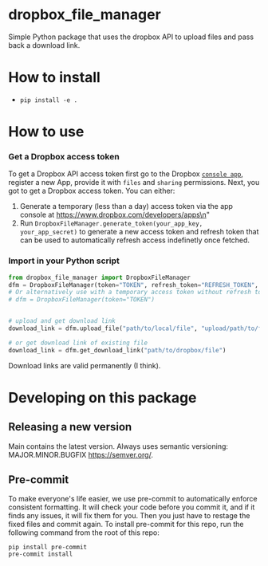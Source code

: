 # dropbox_file_manager
Simple Python package that uses the dropbox API to upload files and pass back a download link.

# How to install
- `pip install -e .`

# How to use

### Get a Dropbox access token
To get a Dropbox API access token first go to the Dropbox [`console app`](https://www.dropbox.com/developers/apps), register a new App, provide it with `files` and `sharing` permissions.
Next, you got to get a Dropbox access token. You can either:
1. Generate a temporary (less than a day) access token via the app console at https://www.dropbox.com/developers/apps\n"
2. Run `DropboxFileManager.generate_token(your_app_key, your_app_secret)` to generate a new access token and refresh token that can be used to automatically refresh access indefinetly once fetched.


### Import in your Python script

```python
from dropbox_file_manager import DropboxFileManager
dfm = DropboxFileManager(token="TOKEN", refresh_token="REFRESH_TOKEN", app_key="YOUR_DROPBOX_APP_KEY", app_secret="YOUR_DROPBOX_APP_SECRET")
# Or alternatively use with a temporary access token without refresh token.
# dfm = DropboxFileManager(token="TOKEN")


# upload and get download link
download_link = dfm.upload_file("path/to/local/file", "upload/path/to/file/in/dropbox")

# or get download link of existing file
download_link = dfm.get_download_link("path/to/dropbox/file")
```
Download links are valid permanently (I think).


# Developing on this package

## Releasing a new version
Main contains the latest version.
Always uses semantic versioning: MAJOR.MINOR.BUGFIX https://semver.org/.

## Pre-commit
To make everyone's life easier, we use pre-commit to automatically enforce consistent formatting. It will check your code before you commit it, and if it finds any issues, it will fix them for you. Then you just have to restage the fixed files and commit again.
To install pre-commit for this repo, run the following command from the root of this repo:
```
pip install pre-commit
pre-commit install
```
